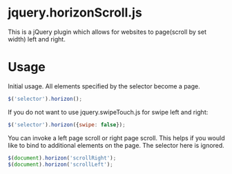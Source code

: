 jquery.horizonScroll.js
=======================
This is a jQuery plugin which allows for websites to page(scroll by set width) left and right.

Usage
=======================
Initial usage. All elements specified by the selector become a page.
```javascript
$('selector').horizon();
```

If you do not want to use jquery.swipeTouch.js for swipe left and right:
```javascript
$('selector').horizon({swipe: false});
```

You can invoke a left page scroll or right page scroll. This helps if you would like to bind to additional elements on the page.
The selector here is ignored.
```javascript
$(document).horizon('scrollRight');
$(document).horizon('scrollLeft');
```


